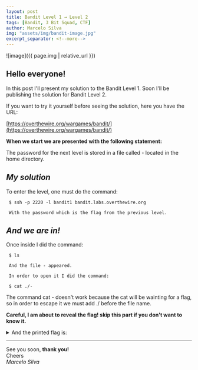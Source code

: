 ```yaml
---
layout: post
title: Bandit Level 1 → Level 2
tags: [Bandit, 3 Bit Squad, CTF]
author: Marcelo Silva
img: "assets/img/bandit-image.jpg"
excerpt_separator: <!--more-->
---
```


![image]({{ page.img | relative_url }})

## Hello everyone!


In this post I'll present my solution to the Bandit Level 1. Soon I'll be publishing the solution for Bandit Level 2.

<!--more-->
If you want to try it yourself before seeing the solution, here you have the URL:


[https://overthewire.org/wargames/bandit/](https://overthewire.org/wargames/bandit/)


**When we start we are presented with the following statement:**

The password for the next level is stored in a file called - located in the home directory.


## *My solution*

To enter the level, one must do the command: 
     

     $ ssh -p 2220 -l bandit1 bandit.labs.overthewire.org

     With the password which is the flag from the previous level.
     

## *And we are in!*



Once inside I did the command:
    
     $ ls
    
     And the file - appeared.
    
     In order to open it I did the command:
    
     $ cat ./-       



The command cat - doesn't work because the cat will be wainting for a flag, 
so in order to escape it we must add ./ before the file name.
    
**Careful, I am about to reveal the flag! skip this part if you don't want to know it.**


<details>
  <summary>And the printed flag is: </summary>
     {% highlight text %} CV1DtqXWVFXTvM2F0k09SHz0YwRINYA9 {% endhighlight text %}
</details>  


----
See you soon, **thank you!**  
Cheers  
*Marcelo Silva*
